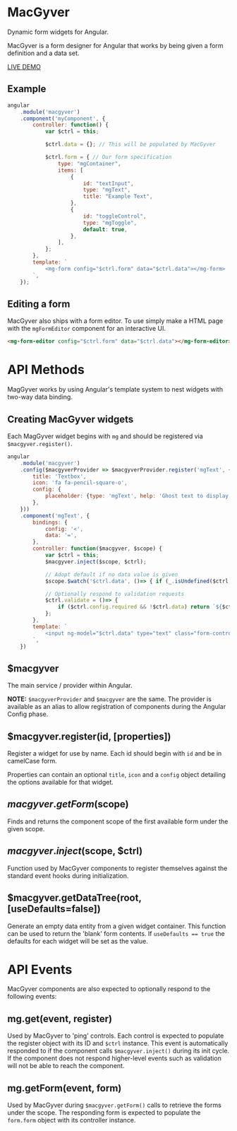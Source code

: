 MacGyver
========
Dynamic form widgets for Angular.

MacGyver is a form designer for Angular that works by being given a form definition and a data set.

[LIVE DEMO](https://momsfriendlydevco.github.io/macgyver)


Example
-------
```javascript
angular
	.module('macgyver')
	.component('myComponent', {
		controller: function() {
			var $ctrl = this;

			$ctrl.data = {}; // This will be populated by MacGyver

			$ctrl.form = { // Our form specification
				type: "mgContainer",
				items: [
					{
						id: "textInput",
						type: "mgText",
						title: "Example Text",
					},
					{
						id: "toggleControl",
						type: "mgToggle",
						default: true,
					},
				],
			};
		},
		template: `
			<mg-form config="$ctrl.form" data="$ctrl.data"></mg-form>
		`,
	});
```

Editing a form
--------------
MacGyver also ships with a form editor. To use simply make a HTML page with the `mgFormEditor` component for an interactive UI.

```html
<mg-form-editor config="$ctrl.form" data="$ctrl.data"></mg-form-editor>
```



API Methods
===========
MagGyver works by using Angular's template system to nest widgets with two-way data binding.


Creating MacGyver widgets
-------------------------
Each MagGyver widget begins with `mg` and should be registered via `$macgyver.register()`.

```javascript
angular
	.module('macgyver')
	.config($macgyverProvider => $macgyverProvider.register('mgText', {
		title: 'Textbox',
		icon: 'fa fa-pencil-square-o',
		config: {
			placeholder: {type: 'mgText', help: 'Ghost text to display when the textbox has no value'},
		},
	}))
	.component('mgText', {
		bindings: {
			config: '<',
			data: '=',
		},
		controller: function($macgyver, $scope) {
			var $ctrl = this;
			$macgyver.inject($scope, $ctrl);

			// Adopt default if no data value is given
			$scope.$watch('$ctrl.data', ()=> { if (_.isUndefined($ctrl.data) && _.has($ctrl, 'config.default')) $ctrl.data = $ctrl.config.default });

			// Optionally respond to validation requests
			$ctrl.validate = ()=> {
				if ($ctrl.config.required && !$ctrl.data) return `${$ctrl.config.title} is required`;
			};
		},
		template: `
			<input ng-model="$ctrl.data" type="text" class="form-control" placeholder="{{$ctrl.config.placeholder}}"/>
		`,
	})
```


$macgyver
---------
The main service / provider within Angular.

**NOTE:** `$macgyverProvider` and `$macgyver` are the same. The provider is available as an alias to allow registration of components during the Angular Config phase.


$macgyver.register(id, [properties])
------------------------------------
Register a widget for use by name. Each id should begin with `id` and be in camelCase form.

Properties can contain an optional `title`, `icon` and a `config` object detailing the options available for that widget.


$macgyver.getForm($scope)
-------------------------
Finds and returns the component scope of the first available form under the given scope.


$macgyver.inject($scope, $ctrl)
-------------------------------
Function used by MacGyver components to register themselves against the standard event hooks during initialization.


$macgyver.getDataTree(root, [useDefaults=false])
------------------------------------------------
Generate an empty data entity from a given widget container. This function can be used to return the 'blank' form contents. If `useDefaults == true` the defaults for each widget will be set as the value.


API Events
==========
MacGyver components are also expected to optionally respond to the following events:

mg.get(event, register)
-----------------------
Used by MacGyver to 'ping' controls. Each control is expected to populate the register object with its ID and `$ctrl` instance.
This event is automatically responded to if the component calls `$macgyver.inject()` during its init cycle. If the component does not respond higher-level events such as validation will not be able to reach the component.


mg.getForm(event, form)
-----------------------
Used by MacGyver during `$macgyver.getForm()` calls to retrieve the forms under the scope.
The responding form is expected to populate the `form.form` object with its controller instance.
